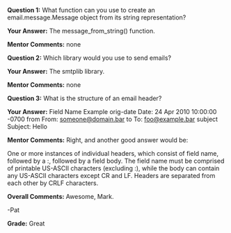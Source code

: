 ﻿**Question 1:**
What function can you use to create an email.message.Message object from its string representation?

**Your Answer:**
The message_from_string() function.

**Mentor Comments:**
none

**Question 2:**
Which library would you use to send emails?

**Your Answer:**
The smtplib library.

**Mentor Comments:**
none

**Question 3:**
What is the structure of an email header?

**Your Answer:**
Field Name     Example 
orig-date      Date: 24 Apr 2010 10:00:00 -0700 
from           From: someone@domain.bar 
to             To: foo@example.bar 
subject        Subject: Hello 

**Mentor Comments:**
Right, and another good answer would be:

One or more instances of individual headers, which consist of field name, followed by a :, followed by a field body.  The field name must be comprised of printable US-ASCII characters (excluding :), while the body can contain any US-ASCII characters except CR and LF.  Headers are separated from each other by CRLF characters.

**Overall Comments:**
Awesome, Mark.

-Pat

**Grade:**
Great

